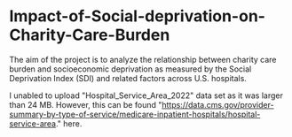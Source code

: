 # Impact-of-Social-deprivation-on-Charity-Care-Burden
The aim of the project is to analyze the relationship between charity care burden and socioeconomic deprivation as measured by the Social Deprivation Index (SDI) and related factors across U.S. hospitals. 

I unabled to upload "Hospital_Service_Area_2022" data set as it was larger than 24 MB. However, this can be found  "https://data.cms.gov/provider-summary-by-type-of-service/medicare-inpatient-hospitals/hospital-service-area." here.
